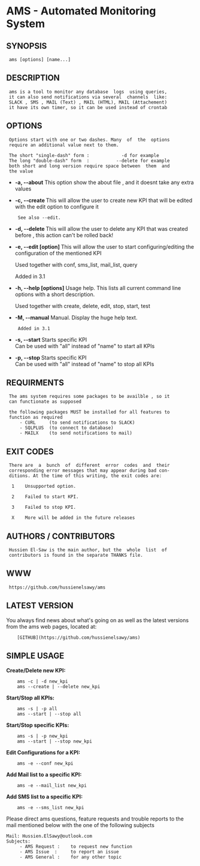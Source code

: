 # AMS - Automated Monitoring System

## SYNOPSIS

     ams [options] [name...]

## DESCRIPTION

     ams is a tool to monitor any database  logs  using queries,
     it can also send notifications via several  channels  like:
     SLACK , SMS , MAIL (Text) , MAIL (HTML), MAIL (Attachement)
     it have its own timer, so it can be used instead of crontab
     
## OPTIONS
     Options start with one or two dashes. Many  of  the  options
     require an additional value next to them.

     The short "single-dash" form :     	   -d for example
     The long "double-dash" form  :          --delete for example
     both short and long version require space between  them  and
     the value

   * **-a, --about**
          This  option  show the about file ,  and it doesnt take 
	  any extra values
		  
   * **-c, --create <name>**
          This will allow the user to create new KPI that will be
	  edited with the edit option to configure it 
		  
          See also --edit.
		  
   *  **-d, --delete <name>**
          This will  allow  the user  to delete  any KPI that was
	  created before , this action can't be rolled back! 
		  		  
   *  **-e, --edit [option] <name>**
	  This will allow the user to start configuring/editing the
	  configuration of the mentioned KPI
		  
	  Used together with conf, sms_list, mail_list, query

	  Added in 3.1

   * **-h, --help [options]**
          Usage help. This lists all current command line options
          with a short description.
		  
	  Used together with create, delete, edit, stop, start, test
		  
   * **-M, --manual**
          Manual. Display the huge help text.

          Added in 3.1

   * **-s, --start <name>**
          Starts specific KPI 	
	  Can be used with "all" instead of "name" to start all KPIs
					
		  
   * **-p, --stop <name>**
          Starts specific KPI	
  	  Can be used with "all" instead of "name" to stop all KPIs


## REQUIRMENTS
     The ams system requires some packages to be availble , so it
     can functionate as supposed
	 
     the following packages MUST be installed for all features to
     function as required
	  	 - CURL		(to send notifications to SLACK)
	 	 - SQLPLUS	(to connect to database)
		 - MAILX	(to send notifications to mail)


## EXIT CODES
     There are  a  bunch  of  different  error  codes  and  their
     corresponding error messages that may appear during bad con-
     ditions. At the time of this writing, the exit codes are:

      1    Unsupported option.

      2    Failed to start KPI.

      3    Failed to stop KPI.
	 
      X    More will be added in the future releases


## AUTHORS / CONTRIBUTORS
     Hussien El-Saw is the main author, but the  whole  list  of
     contributors is found in the separate THANKS file.

## WWW
     https://github.com/hussienelsawy/ams


## LATEST VERSION

  You always find news about what's going on as well as the latest versions
  from the ams web pages, located at:

        [GITHUB](https://github.com/hussienelsawy/ams)

## SIMPLE USAGE

  **Create/Delete new KPI:**

        ams -c | -d new_kpi
		ams --create | --delete new_kpi

  **Start/Stop all KPIs:**

        ams -s | -p all
		ams --start | --stop all
		
  **Start/Stop specific KPIs:**

        ams -s | -p new_kpi
		ams --start | --stop new_kpi
 
  **Edit Configurations for a KPI:**
		
		ams -e --conf new_kpi

  **Add Mail list to a specific KPI:**
  
		ams -e --mail_list new_kpi

  **Add SMS list to a specific KPI:**
  
		ams -e --sms_list new_kpi
		


  Please direct ams questions, feature requests and trouble reports to the mail
  mentioned below with the one of the following subjects
  
	Mail: Hussien.ElSawy@outlook.com
	Subjects:
		 - AMS Request : 	to request new function
		 - AMS Issue  : 	to report an issue
		 - AMS General : 	for any other topic
